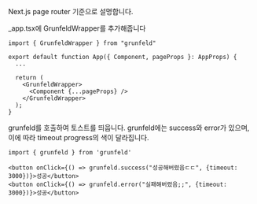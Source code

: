Next.js page router 기준으로 설명합니다.

_app.tsx에 GrunfeldWrapper를 추가해줍니다

```tsx
import { GrunfeldWrapper } from "grunfeld"

export default function App({ Component, pageProps }: AppProps) {
  ...

  return (
    <GrunfeldWrapper>
      <Component {...pageProps} />
    </GrunfeldWrapper>
  );
}
```

grunfeld를 호출하여 토스트를 띄웁니다. grunfeld에는 success와 error가 있으며, 이에 따라 timeout progress의 색이 달라집니다.

```tsx
import { grunfeld } from 'grunfeld'

<button onClick={() => grunfeld.success("성공해버렸음ㄷㄷ", {timeout: 3000})}>성공</button>
<button onClick={() => grunfeld.error("실패해버렸음;;", {timeout: 3000})}>성공</button>
```